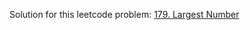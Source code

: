 Solution for this leetcode problem: [179. Largest Number](https://leetcode.com/problems/largest-number)
